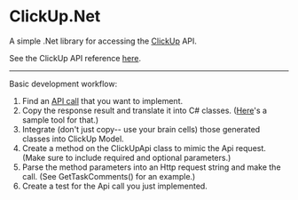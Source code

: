 # ClickUp.Net
A simple .Net library for accessing the [ClickUp](https://www.clickup.com/) API.

See the ClickUp API reference [here](https://clickup.com/api/).

---

Basic development workflow:
1. Find an [API call](https://clickup.com/api/) that you want to implement.
2. Copy the response result and translate it into C# classes. ([Here](https://json2csharp.com/)'s a sample tool for that.)
3. Integrate (don't just copy-- use your brain cells) those generated classes into ClickUp Model.
4. Create a method on the ClickUpApi class to mimic the Api request. (Make sure to include required and optional parameters.)
5. Parse the method parameters into an Http request string and make the call. (See GetTaskComments() for an example.)
6. Create a test for the Api call you just implemented.
